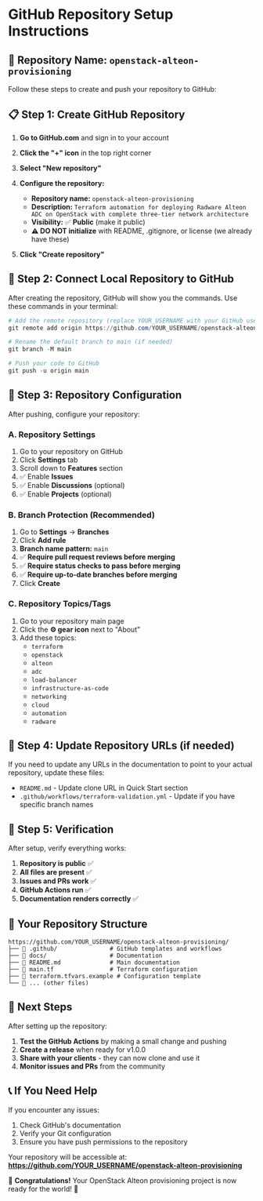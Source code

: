 # GitHub Repository Setup Instructions

## 🎯 Repository Name: `openstack-alteon-provisioning`

Follow these steps to create and push your repository to GitHub:

## 📋 Step 1: Create GitHub Repository

1. **Go to GitHub.com** and sign in to your account
2. **Click the "+" icon** in the top right corner
3. **Select "New repository"**
4. **Configure the repository:**
   - **Repository name:** `openstack-alteon-provisioning`
   - **Description:** `Terraform automation for deploying Radware Alteon ADC on OpenStack with complete three-tier network architecture`
   - **Visibility:** ✅ **Public** (make it public)
   - **⚠️ DO NOT initialize** with README, .gitignore, or license (we already have these)

5. **Click "Create repository"**

## 🔗 Step 2: Connect Local Repository to GitHub

After creating the repository, GitHub will show you the commands. Use these commands in your terminal:

```powershell
# Add the remote repository (replace YOUR_USERNAME with your GitHub username)
git remote add origin https://github.com/YOUR_USERNAME/openstack-alteon-provisioning.git

# Rename the default branch to main (if needed)
git branch -M main

# Push your code to GitHub
git push -u origin main
```

## 🎯 Step 3: Repository Configuration

After pushing, configure your repository:

### A. Repository Settings
1. Go to your repository on GitHub
2. Click **Settings** tab
3. Scroll down to **Features** section
4. ✅ Enable **Issues**
5. ✅ Enable **Discussions** (optional)
6. ✅ Enable **Projects** (optional)

### B. Branch Protection (Recommended)
1. Go to **Settings** → **Branches**
2. Click **Add rule**
3. **Branch name pattern:** `main`
4. ✅ **Require pull request reviews before merging**
5. ✅ **Require status checks to pass before merging**
6. ✅ **Require up-to-date branches before merging**
7. Click **Create**

### C. Repository Topics/Tags
1. Go to your repository main page
2. Click the **⚙️ gear icon** next to "About"
3. Add these topics:
   - `terraform`
   - `openstack`
   - `alteon`
   - `adc`
   - `load-balancer`
   - `infrastructure-as-code`
   - `networking`
   - `cloud`
   - `automation`
   - `radware`

## 📄 Step 4: Update Repository URLs (if needed)

If you need to update any URLs in the documentation to point to your actual repository, update these files:
- `README.md` - Update clone URL in Quick Start section
- `.github/workflows/terraform-validation.yml` - Update if you have specific branch names

## 🎉 Step 5: Verification

After setup, verify everything works:

1. **Repository is public** ✅
2. **All files are present** ✅
3. **Issues and PRs work** ✅
4. **GitHub Actions run** ✅
5. **Documentation renders correctly** ✅

## 🔗 Your Repository Structure

```
https://github.com/YOUR_USERNAME/openstack-alteon-provisioning/
├── 📁 .github/               # GitHub templates and workflows
├── 📁 docs/                  # Documentation
├── 📄 README.md              # Main documentation
├── 📄 main.tf                # Terraform configuration
├── 📄 terraform.tfvars.example # Configuration template
└── 📄 ... (other files)
```

## 🚀 Next Steps

After setting up the repository:

1. **Test the GitHub Actions** by making a small change and pushing
2. **Create a release** when ready for v1.0.0
3. **Share with your clients** - they can now clone and use it
4. **Monitor issues and PRs** from the community

## 📞 If You Need Help

If you encounter any issues:
1. Check GitHub's documentation
2. Verify your Git configuration
3. Ensure you have push permissions to the repository

Your repository will be accessible at:
**https://github.com/YOUR_USERNAME/openstack-alteon-provisioning**

🎊 **Congratulations!** Your OpenStack Alteon provisioning project is now ready for the world! 🌟
